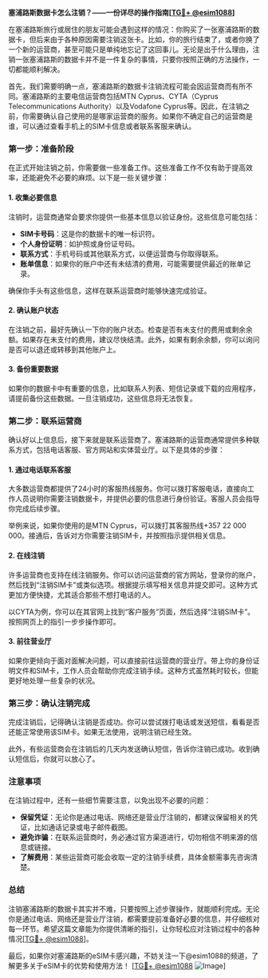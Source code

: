 **塞浦路斯数据卡怎么注销？——一份详尽的操作指南[[TG💪+ @esim1088](https://t.me/s/esim1088)]**

在塞浦路斯旅行或居住的朋友可能会遇到这样的情况：你购买了一张塞浦路斯的数据卡，但后来由于各种原因需要注销这张卡。比如，你的旅行结束了，或者你换了一个新的运营商，甚至可能只是单纯地忘记了这回事儿。无论是出于什么理由，注销一张塞浦路斯的数据卡并不是一件复杂的事情，只要你按照正确的方法操作，一切都能顺利解决。

首先，我们需要明确一点，塞浦路斯的数据卡注销流程可能会因运营商而有所不同。塞浦路斯的主要电信运营商包括MTN Cyprus、CYTA（Cyprus Telecommunications Authority）以及Vodafone Cyprus等。因此，在注销之前，你需要确认自己使用的是哪家运营商的服务。如果你不确定自己的运营商是谁，可以通过查看手机上的SIM卡信息或者联系客服来确认。

### **第一步：准备阶段**
在正式开始注销之前，你需要做一些准备工作。这些准备工作不仅有助于提高效率，还能避免不必要的麻烦。以下是一些关键步骤：

#### **1. 收集必要信息**
注销时，运营商通常会要求你提供一些基本信息以验证身份。这些信息可能包括：
- **SIM卡号码**：这是你的数据卡的唯一标识符。
- **个人身份证明**：如护照或身份证号码。
- **联系方式**：手机号码或其他联系方式，以便运营商与你取得联系。
- **账单信息**：如果你的账户中还有未结清的费用，可能需要提供最近的账单记录。

确保你手头有这些信息，这样在联系运营商时能够快速完成验证。

#### **2. 确认账户状态**
在注销之前，最好先确认一下你的账户状态。检查是否有未支付的费用或剩余余额。如果存在未支付的费用，建议尽快结清。此外，如果有剩余余额，你可以询问是否可以退还或转移到其他账户上。

#### **3. 备份重要数据**
如果你的数据卡中有重要的信息，比如联系人列表、短信记录或下载的应用程序，请提前备份这些数据。一旦注销成功，这些信息将无法恢复。

### **第二步：联系运营商**
确认好以上信息后，接下来就是联系运营商了。塞浦路斯的运营商通常提供多种联系方式，包括电话客服、官方网站和实体营业厅。以下是具体的步骤：

#### **1. 通过电话联系客服**
大多数运营商都提供了24小时的客服热线服务。你可以拨打客服电话，直接向工作人员说明你需要注销数据卡，并提供必要的信息进行身份验证。客服人员会指导你完成后续步骤。

举例来说，如果你使用的是MTN Cyprus，可以拨打其客服热线+357 22 000 000。接通后，告诉对方你需要注销SIM卡，并按照指示提供相关信息。

#### **2. 在线注销**
许多运营商也支持在线注销服务。你可以访问运营商的官方网站，登录你的账户，然后找到“注销SIM卡”或类似选项。根据提示填写相关信息并提交即可。这种方式更加方便快捷，尤其适合那些不想打电话的人。

以CYTA为例，你可以在其官网上找到“客户服务”页面，然后选择“注销SIM卡”。按照网页上的指引一步步操作即可。

#### **3. 前往营业厅**
如果你更倾向于面对面解决问题，可以直接前往运营商的营业厅。带上你的身份证明文件和SIM卡，工作人员会帮助你完成注销手续。这种方式虽然耗时较长，但能更好地处理一些复杂的状况。

### **第三步：确认注销完成**
完成注销后，记得确认注销是否成功。你可以尝试拨打电话或发送短信，看看是否还能正常使用该SIM卡。如果无法使用，说明注销已经生效。

此外，有些运营商会在注销后的几天内发送确认短信，告诉你注销已成功。收到确认短信后，你就可以放心了。

### **注意事项**
在注销过程中，还有一些细节需要注意，以免出现不必要的问题：
- **保留凭证**：无论你是通过电话、网络还是营业厅注销的，都建议保留相关的凭证，比如通话记录或电子邮件截图。
- **避免诈骗**：在联系运营商时，务必通过官方渠道进行，切勿相信不明来源的信息或链接。
- **了解费用**：某些运营商可能会收取一定的注销手续费，具体金额需事先咨询清楚。

### **总结**
注销塞浦路斯的数据卡其实并不难，只要按照上述步骤操作，就能顺利完成。无论你是通过电话、网络还是营业厅注销，都需要提前准备好必要的信息，并仔细核对每一环节。希望这篇文章能为你提供清晰的指引，让你轻松应对注销过程中的各种情况[[TG💪+ @esim1088](https://t.me/s/esim1088)]。

最后，如果你对塞浦路斯的eSIM卡感兴趣，不妨关注一下@esim1088的频道，了解更多关于eSIM卡的优势和使用方法！ [[TG💪+ @esim1088](https://t.me/s/esim1088) ![Image](https://i.postimg.cc/4NQfJmqS/Snipaste-2025-05-13-00-14-12.png)]